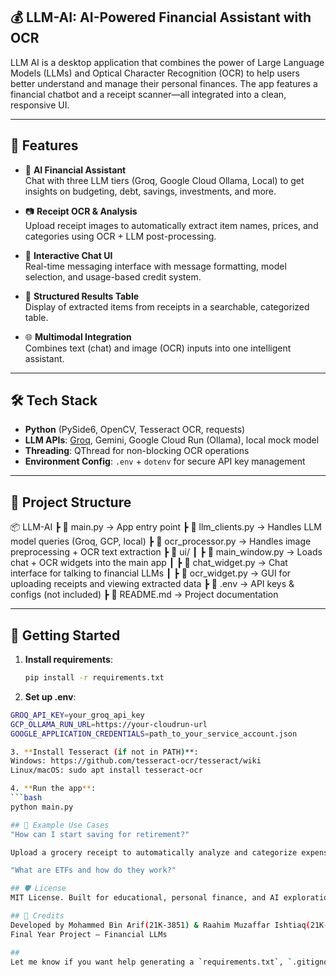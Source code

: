 ## 💰 LLM-AI: AI-Powered Financial Assistant with OCR

LLM AI is a desktop application that combines the power of Large Language Models (LLMs) and Optical Character Recognition (OCR) to help users better understand and manage their personal finances. The app features a financial chatbot and a receipt scanner—all integrated into a clean, responsive UI.

---

## 🚀 Features

- 🤖 **AI Financial Assistant**  
  Chat with three LLM tiers (Groq, Google Cloud Ollama, Local) to get insights on budgeting, debt, savings, investments, and more.

- 📷 **Receipt OCR & Analysis**  
  Upload receipt images to automatically extract item names, prices, and categories using OCR + LLM post-processing.

- 💬 **Interactive Chat UI**  
  Real-time messaging interface with message formatting, model selection, and usage-based credit system.

- 🧾 **Structured Results Table**  
  Display of extracted items from receipts in a searchable, categorized table.

- 🌐 **Multimodal Integration**  
  Combines text (chat) and image (OCR) inputs into one intelligent assistant.

---

## 🛠️ Tech Stack

- **Python** (PySide6, OpenCV, Tesseract OCR, requests)
- **LLM APIs**: [Groq](https://groq.com/), Gemini, Google Cloud Run (Ollama), local mock model
- **Threading**: QThread for non-blocking OCR operations
- **Environment Config**: `.env` + `dotenv` for secure API key management

---

## 📂 Project Structure

📦 LLM-AI
┣ 📜 main.py → App entry point
┣ 📜 llm_clients.py → Handles LLM model queries (Groq, GCP, local)
┣ 📜 ocr_processor.py → Handles image preprocessing + OCR text extraction
┣ 📂 ui/
┃ ┣ 📜 main_window.py → Loads chat + OCR widgets into the main app
┃ ┣ 📜 chat_widget.py → Chat interface for talking to financial LLMs
┃ ┣ 📜 ocr_widget.py → GUI for uploading receipts and viewing extracted data
┣ 📜 .env → API keys & configs (not included)
┣ 📜 README.md → Project documentation


---

## 🔑 Getting Started

1. **Install requirements**:
   ```bash
   pip install -r requirements.txt

2. **Set up .env**:
 ```bash
GROQ_API_KEY=your_groq_api_key
GCP_OLLAMA_RUN_URL=https://your-cloudrun-url
GOOGLE_APPLICATION_CREDENTIALS=path_to_your_service_account.json

3. **Install Tesseract (if not in PATH)**:
Windows: https://github.com/tesseract-ocr/tesseract/wiki
Linux/macOS: sudo apt install tesseract-ocr

4. **Run the app**:
 ```bash
python main.py

## 🧠 Example Use Cases
"How can I start saving for retirement?"

Upload a grocery receipt to automatically analyze and categorize expenses.

"What are ETFs and how do they work?"

## 🛡️ License
MIT License. Built for educational, personal finance, and AI exploration purposes.

## 🙌 Credits
Developed by Mohammed Bin Arif(21K-3851) & Raahim Muzaffar Ishtiaq(21K-4617)
Final Year Project – Financial LLMs

##
Let me know if you want help generating a `requirements.txt`, `.gitignore`, or `.env.template` file next! ​​
